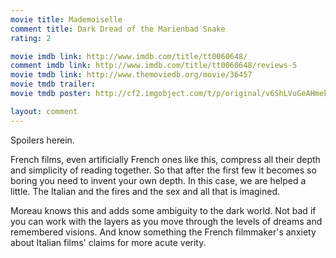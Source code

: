 ```yaml
---
movie title: Mademoiselle
comment title: Dark Dread of the Marienbad Snake
rating: 2

movie imdb link: http://www.imdb.com/title/tt0060648/
comment imdb link: http://www.imdb.com/title/tt0060648/reviews-5
movie tmdb link: http://www.themoviedb.org/movie/36457
movie tmdb trailer: 
movie tmdb poster: http://cf2.imgobject.com/t/p/original/v6ShLVuGeAHmek6EvfGBSAJws1p.jpg

layout: comment
---
```


Spoilers herein.

French films, even artificially French ones like this, compress all their depth and simplicity of  reading together. So that after the first few it becomes so boring you need to invent your  own depth. In this case, we are helped a little. The Italian and the fires and the sex and all  that is imagined.

Moreau knows this and adds some ambiguity to the dark world. Not bad if you can work with  the layers as you move through the levels of dreams and remembered visions. And know  something the French filmmaker's anxiety about Italian films' claims for more acute verity.
